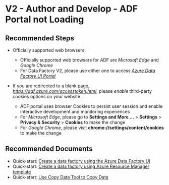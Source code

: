 <properties
	pageTitle="V2 - Author and Develop - ADF Portal not Loading"
	description="V2 - Author and Develop - ADF Portal not Loading"
	service=""
	resource=""
	authors="chez-charlie"
    ms.author="chez"
	displayOrder=""
	selfHelpType="generic"
	supportTopicIds="32629437"
	resourceTags=""
	productPesIds="15613"
	cloudEnvironments="public, Fairfax"
	articleId="2aae3671-bww5-0099-erd7-3623ebc13d45"
/>

# V2 - Author and Develop - ADF Portal not Loading

## **Recommended Steps**

* Officially supported web browsers:
  * Officially supported web browsers for ADF are _Microsoft Edge_ and _Google Chrome_
  * For Data Factory V2, please use either one to access [_Azure Data Factory UI Portal_](https://adf.azure.com)

* If you are redirected to a blank page, _https://adf.azure.com/accesstoken.html_, please _enable_ third-party cookies options on your website.
  * ADF portal uses browser Cookies to persist user session and enable interactive development and monitoring experiences
  * For _Microsoft Edge_,  please go to __Settings and More ...__ > __Settings__ > __Privacy & Security__ > __Cookies__ to make the change
  * For _Google Chrome_, please visit __chrome://settings/content/cookies__ to make the change

## **Recommended Documents**

* Quick-start: [Create a data factory using the Azure Data Factory UI](https://docs.microsoft.com/azure/data-factory/quickstart-create-data-factory-portal)
* Quick-start: [Create a data factory using Azure Resource Manager template](https://docs.microsoft.com/azure/data-factory/quickstart-create-data-factory-resource-manager-template)
* Quick-start: [Use Copy Data Tool to Copy Data](https://docs.microsoft.com/azure/data-factory/quickstart-create-data-factory-copy-data-tool)
